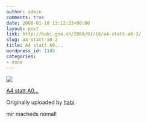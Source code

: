 ```yaml
---
author: admin
comments: true
date: 2008-01-18 13:12:23+00:00
layout: post
link: http://habi.gna.ch/2008/01/18/a4-statt-a0-2/
slug: a4-statt-a0-2
title: A4 statt A0...
wordpress_id: 1145
categories:
- none
---
```



 [![](http://farm3.static.flickr.com/2345/2201773140_6031f863ed_m.jpg)](http://www.flickr.com/photos/habi/2201773140/)
   

 
  [A4 statt A0...](http://www.flickr.com/photos/habi/2201773140/)
    

  Originally uploaded by [habi](http://www.flickr.com/people/habi/).
 



mir macheds nomal!
  

